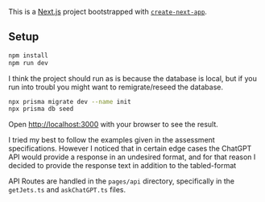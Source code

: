This is a [Next.js](https://nextjs.org/) project bootstrapped with [`create-next-app`](https://github.com/vercel/next.js/tree/canary/packages/create-next-app).

## Setup

```bash
npm install
npm run dev
```

I think the project should run as is because the database is local, but if you run into troubl you might want to remigrate/reseed the database.

```bash
npx prisma migrate dev --name init
npx prisma db seed
```

Open [http://localhost:3000](http://localhost:3000) with your browser to see the result.

I tried my best to follow the examples given in the assessment specifications. However I noticed that in certain edge cases the ChatGPT API would provide a response in an undesired format, and for that reason I decided to provide the response text in addition to the tabled-format

API Routes are handled in the `pages/api` directory, specifically in the `getJets.ts` and `askChatGPT.ts` files.